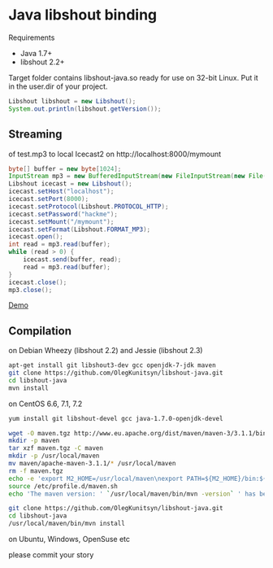 Java libshout binding
=============

Requirements

* Java 1.7+
* libshout 2.2+

Target folder contains libshout-java.so ready for use on 32-bit Linux. Put it in the user.dir of your project.

``` java
Libshout libshout = new Libshout();
System.out.println(libshout.getVersion());
```

Streaming
-----------
of test.mp3 to local Icecast2 on http://localhost:8000/mymount

``` java
byte[] buffer = new byte[1024];
InputStream mp3 = new BufferedInputStream(new FileInputStream(new File("test.mp3")));
Libshout icecast = new Libshout();
icecast.setHost("localhost");
icecast.setPort(8000);
icecast.setProtocol(Libshout.PROTOCOL_HTTP);
icecast.setPassword("hackme");
icecast.setMount("/mymount");
icecast.setFormat(Libshout.FORMAT_MP3);
icecast.open();
int read = mp3.read(buffer);
while (read > 0) {
	icecast.send(buffer, read);
	read = mp3.read(buffer);
}
icecast.close();
mp3.close();
```

[Demo](http://myfm.at)

Compilation
-----------
on Debian Wheezy (libshout 2.2) and Jessie (libshout 2.3)
 
``` bash
apt-get install git libshout3-dev gcc openjdk-7-jdk maven
git clone https://github.com/OlegKunitsyn/libshout-java.git
cd libshout-java
mvn install
```

on CentOS 6.6, 7.1, 7.2
 
``` bash
yum install git libshout-devel gcc java-1.7.0-openjdk-devel

wget -O maven.tgz http://www.eu.apache.org/dist/maven/maven-3/3.1.1/binaries/apache-maven-3.1.1-bin.tar.gz
mkdir -p maven
tar xzf maven.tgz -C maven
mkdir -p /usr/local/maven
mv maven/apache-maven-3.1.1/* /usr/local/maven
rm -f maven.tgz
echo -e 'export M2_HOME=/usr/local/maven\nexport PATH=${M2_HOME}/bin:${PATH}' > /etc/profile.d/maven.sh
source /etc/profile.d/maven.sh
echo 'The maven version: ' `/usr/local/maven/bin/mvn -version` ' has been installed.'

git clone https://github.com/OlegKunitsyn/libshout-java.git
cd libshout-java
/usr/local/maven/bin/mvn install
```

on Ubuntu, Windows, OpenSuse etc
 
please commit your story
